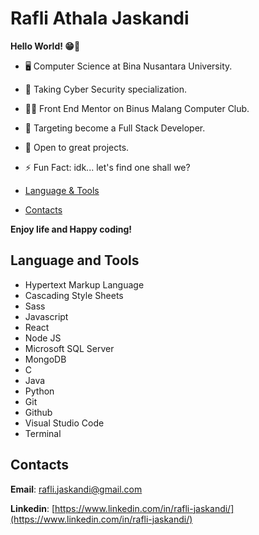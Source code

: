 # Rafli Athala Jaskandi

**Hello World! 😁👋**

* 🖥 Computer Science at Bina Nusantara University.
* 🔐 Taking Cyber Security specialization.
* 👨‍🏫 Front End Mentor on Binus Malang Computer Club.
* 🎯 Targeting become a Full Stack Developer.
* 🤩 Open to great projects.
* ⚡ Fun Fact: idk... let's find one shall we?


* [Language & Tools](#language-and-tools)
* [Contacts](#contacts)


**Enjoy life and Happy coding!**


## Language and Tools

* Hypertext Markup Language
* Cascading Style Sheets
* Sass
* Javascript
* React
* Node JS
* Microsoft SQL Server
* MongoDB
* C
* Java
* Python
* Git
* Github
* Visual Studio Code
* Terminal

## Contacts

**Email**: [rafli.jaskandi@gmail.com](mailto:rafli.jaskandi@gmail.com)

**Linkedin**: [https://www.linkedin.com/in/rafli-jaskandi/](https://www.linkedin.com/in/rafli-jaskandi/)
